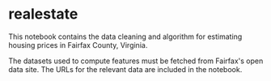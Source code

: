 # realestate
This notebook contains the data cleaning and algorithm for estimating housing prices in Fairfax County, Virginia.

The datasets used to compute features must be fetched from Fairfax's open data site. The URLs for the relevant data are included in the notebook.
